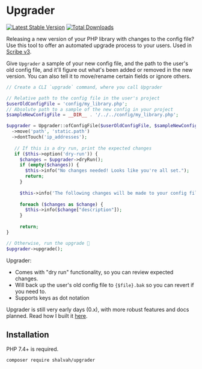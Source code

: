 # Upgrader

[![Latest Stable Version](https://poser.pugx.org/shalvah/upgrader/v/stable)](https://packagist.org/packages/shalvah/upgrader) [![Total Downloads](https://poser.pugx.org/shalvah/upgrader/downloads)](https://packagist.org/packages/shalvah/upgrader)

Releasing a new version of your PHP library with changes to the config file? Use this tool to offer an automated upgrade process to your users. Used in [Scribe v3](https://scribe.knuckles.wtf/laravel/migrating-v3).

Give `Upgrader` a sample of your new config file, and the path to the user's old config file, and it'll figure out what's been added or removed in the new version. You can also tell it to move/rename certain fields or ignore others.

```php
// Create a CLI `upgrade` command, where you call Upgrader

// Relative path to the config file in the user's project
$userOldConfigFile = 'config/my_library.php'; 
// Absolute path to a sample of the new config in your project
$sampleNewConfigFile = __DIR__ . '/../../config/my_library.php';

$upgrader = Upgrader::ofConfigFile($userOldConfigFile, $sampleNewConfigFile)
  ->move('path', 'static.path')
  ->dontTouch('ip_addresses');
   
   // If this is a dry run, print the expected changes
   if ($this->option('dry-run')) {
     $changes = $upgrader->dryRun();
     if (empty($changes)) {
       $this->info("No changes needed! Looks like you're all set.");
       return;
     }
     
     $this->info('The following changes will be made to your config file:');
     
     foreach ($changes as $change) {
       $this->info($change["description"]);
     }
     
     return;
}

// Otherwise, run the upgrade 🚀
$upgrader->upgrade();
```

Upgrader:
- Comes with "dry run" functionality, so you can review expected changes.
- Will back up the user's old config file to `{$file}.bak` so you can revert if you need to.
- Supports keys as dot notation

Upgrader is still very early days (0.x), with more robust features and docs planned. Read how I built it [here](https://blog.shalvah.me/posts/implementing-programmatic-file-transformations-in-php).

## Installation
PHP 7.4+ is required.

```bash
composer require shalvah/upgrader
```